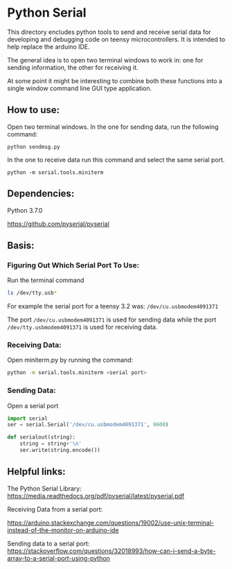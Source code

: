 # Python Serial

This directory encludes python tools to send and receive serial data for developing and debugging code on teensy microcontrollers. It is intended to help replace the arduino IDE.

The general idea is to open two terminal windows to work in: one for sending information, the other for receiving it. 

At some point it might be interesting to combine both these functions into a single window command line GUI type application.

## How to use:

Open two terminal windows. In the one for sending data, run the following command:

```
python sendmsg.py
```

In the one to receive data run this command and select the same serial port.

```
python -m serial.tools.miniterm
```



## Dependencies:

Python 3.7.0

https://github.com/pyserial/pyserial

## Basis:

### Figuring Out Which Serial Port To Use:

Run the terminal command

```bash
ls /dev/tty.usb*
```

For example the serial port for a teensy 3.2 was: `/dev/cu.usbmodem4091371`

The port `/dev/cu.usbmodem4091371` is used for sending data while the port `/dev/tty.usbmodem4091371`  is used for receiving data.

### Receiving Data:

Open miniterm.py by running the command:

```bash
python -m serial.tools.miniterm <serial port>
```

### Sending Data:

Open a serial port 

```python
import serial
ser = serial.Serial('/dev/cu.usbmodem4091371', 9600)

def serialout(string):
    string = string+'\n'
    ser.write(string.encode())
```



## Helpful links:

The Python Serial Library: 
https://media.readthedocs.org/pdf/pyserial/latest/pyserial.pdf



Receiving Data from a serial port:

https://arduino.stackexchange.com/questions/19002/use-unix-terminal-instead-of-the-monitor-on-arduino-ide



Sending data to a serial port: 
https://stackoverflow.com/questions/32018993/how-can-i-send-a-byte-array-to-a-serial-port-using-python